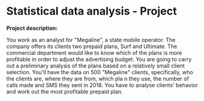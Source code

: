 # Statistical data analysis - Project


<strong> Project description: </strong>
<p> You work as an analyst for "Megaline", 
a state mobile operator. The company offers its clients two prepaid plans,
 Surf and Ultimate. The commercial department would like to know which of 
 the plans is more profitable in order to adjust the advertising budget.
You are going to carry out a preliminary analysis of the plans based on a 
relatively small client selection. You'll have the data on 500 "Megaline" 
clients, specifically, who the clients are, where they are from, which pla
n they use, the number of calls made and SMS they sent in 2018. You have to
 analyse clients' behavior and work out the most profitable prepaid plan.</p>